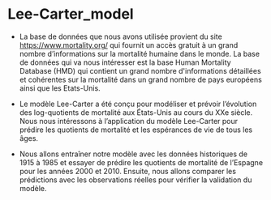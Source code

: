# Lee-Carter_model

- La base de données que nous avons utilisée provient du site https://www.mortality.org/ qui fournit un accès gratuit à un grand nombre d’informations sur la mortalité humaine dans le monde. La base de données qui va nous intéresser est la base Human Mortality Database (HMD) qui contient un grand nombre d'informations détaillées et cohérentes  sur la mortalité dans un grand nombre de pays européens ainsi que les Etats-Unis.

- Le modèle Lee-Carter a été conçu pour modéliser et prévoir l’évolution des log-quotients de mortalité aux États-Unis au cours du XXe siècle. Nous nous intéressons à l’application du modèle Lee-Carter pour prédire les quotients de mortalité et les espérances de vie de tous les âges. 

- Nous allons entraîner notre modèle avec les données historiques de 1915 à 1985 et essayer de prédire les quotients de mortalité de l’Espagne pour les années 2000 et 2010.  Ensuite, nous allons comparer les prédictions avec les observations réelles pour vérifier la validation du modèle. 
